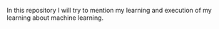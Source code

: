 In this repository I will try to mention my learning and execution of my learning about machine learning.
